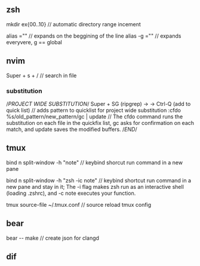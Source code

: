 ## zsh
mkdir ex{00..10}     // automatic directory range incement

alias <name>="<value>"     // expands on the beggining of the line
alias -g <name>="<value>"     // expands everyvere, g == global

## nvim
Super + s + /     // search in file

### substitution

/*PROJECT WIDE SUBSTITUTION*/
Super + SG (ripgrep) -> <pattern> -> Ctrl-Q (add to quick list)     // adds pattern to quicklist for project wide substitution
:cfdo %s/old_pattern/new_pattern/gc | update    // The cfdo command runs the substitution on each file in the quickfix list, gc asks for confirmation on each match, and update saves the modified buffers.
/*END*/

## tmux
bind n split-window -h "note"     // keybind shorcut run command in a new pane

bind n split-window -h "zsh -ic note"     // keybind shortcut run command in a new pane and stay in it; The -i flag makes zsh run as an interactive shell (loading .zshrc), and -c note executes your function.

tmux source-file ~/.tmux.conf     // source reload tmux config

## bear
bear -- make    // create json for clangd 

## dif
